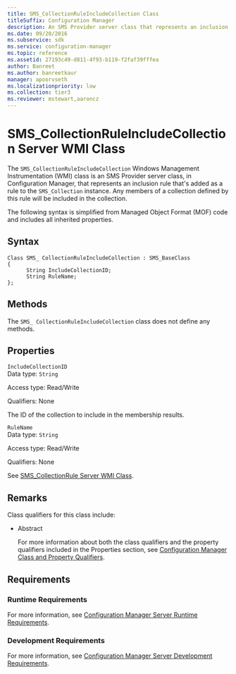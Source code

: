 ```yaml
---
title: SMS_CollectionRuleIncludeCollection Class
titleSuffix: Configuration Manager
description: An SMS Provider server class that represents an inclusion rule that's added as a rule to the `SMS_Collection` instance.
ms.date: 09/20/2016
ms.subservice: sdk
ms.service: configuration-manager
ms.topic: reference
ms.assetid: 27193c49-d811-4f93-b119-f2faf39fffea
author: Banreet
ms.author: banreetkaur
manager: apoorvseth
ms.localizationpriority: low
ms.collection: tier3
ms.reviewer: mstewart,aaroncz 
---
```

# SMS_CollectionRuleIncludeCollection Server WMI Class
The `SMS_CollectionRuleIncludeCollection` Windows Management Instrumentation (WMI) class is an SMS Provider server class, in Configuration Manager, that represents an inclusion rule that's added as a rule to the `SMS_Collection` instance. Any members of a collection defined by this rule will be included in the collection.  

 The following syntax is simplified from Managed Object Format (MOF) code and includes all inherited properties.  

## Syntax  

```  
Class SMS_ CollectionRuleIncludeCollection : SMS_BaseClass  
{  
      String IncludeCollectionID;  
      String RuleName;  
};  
```  

## Methods  
 The `SMS_ CollectionRuleIncludeCollection` class does not define any methods.  

## Properties  
 `IncludeCollectionID`  
 Data type: `String`  

 Access type: Read/Write  

 Qualifiers: None  

 The ID of the collection to include in the membership results.  

 `RuleName`  
 Data type: `String`  

 Access type: Read/Write  

 Qualifiers: None  

 See [SMS_CollectionRule Server WMI Class](../../../../../develop/reference/core/clients/collections/sms_collectionrule-server-wmi-class.md).  

## Remarks  
 Class qualifiers for this class include:  

- Abstract  

  For more information about both the class qualifiers and the property qualifiers included in the Properties section, see [Configuration Manager Class and Property Qualifiers](../../../../../develop/reference/misc/class-and-property-qualifiers.md).  

## Requirements  

### Runtime Requirements  
 For more information, see [Configuration Manager Server Runtime Requirements](../../../../../develop/core/reqs/server-runtime-requirements.md).  

### Development Requirements  
 For more information, see [Configuration Manager Server Development Requirements](../../../../../develop/core/reqs/server-development-requirements.md).  
